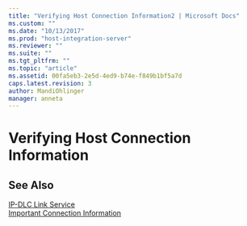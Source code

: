 ```yaml
---
title: "Verifying Host Connection Information2 | Microsoft Docs"
ms.custom: ""
ms.date: "10/13/2017"
ms.prod: "host-integration-server"
ms.reviewer: ""
ms.suite: ""
ms.tgt_pltfrm: ""
ms.topic: "article"
ms.assetid: 00fa5eb3-2e5d-4ed9-b74e-f849b1bf5a7d
caps.latest.revision: 3
author: MandiOhlinger
manager: anneta
---
```

# Verifying Host Connection Information
## See Also  
 [IP-DLC Link Service](../Topic/IP-DLC%20Link%20Service1.md)   
 [Important Connection Information](../core/important-connection-information.md)